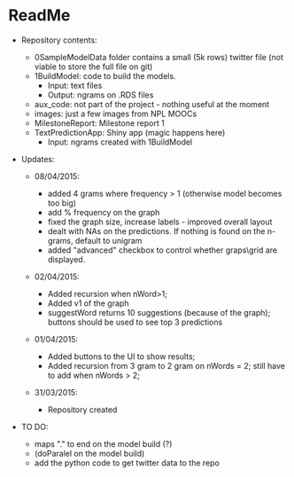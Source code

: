 ReadMe
===================

* Repository contents:
  * 0SampleModelData folder contains a small (5k rows) twitter file (not viable to store the full file on git)
  * 1BuildModel: code to build the models.
	* Input: text files
	* Output: ngrams on .RDS files  
  * aux_code: not part of the project - nothing useful at the moment	
  * images: just a few images from NPL MOOCs
  * MilestoneReport: Milestone report 1
  * TextPredictionApp: Shiny app (magic happens here)
	* Input: ngrams created with 1BuildModel
	

* Updates:	
	* 08/04/2015:
		* added 4 grams where frequency > 1 (otherwise model becomes too big)
		* add % frequency on the graph
		* fixed the graph size, increase labels  - improved overall layout
		* dealt with NAs on the predictions. If nothing is found on the n-grams, default to unigram
		* added "advanced" checkbox to control whether graps\grid are displayed.
		
	* 02/04/2015:
		* Added recursion when nWord>1; 
		* Added v1 of the graph
		* suggestWord returns 10 suggestions (because of the graph); buttons should be used to see top 3 predictions
		
	* 01/04/2015:
		* Added buttons to the UI to show results; 
		* Added recursion from 3 gram to 2 gram on nWords = 2; still have to add when nWords > 2;
	* 31/03/2015:		
		* Repository created
		
* TO DO:
	* maps "." to end on the model build (?)
	* (doParalel on the model build)
	* add the python code to get twitter data to the repo
	
	